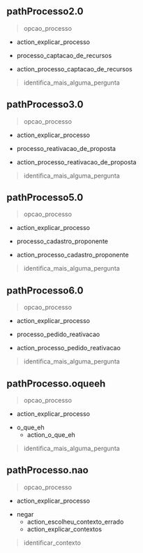 ## pathProcesso2.0
> opcao_processo
 - action_explicar_processo
* processo_captacao_de_recursos
 - action_processo_captacao_de_recursos
> identifica_mais_alguma_pergunta

## pathProcesso3.0
> opcao_processo
 - action_explicar_processo
* processo_reativacao_de_proposta
 - action_processo_reativacao_de_proposta
> identifica_mais_alguma_pergunta

## pathProcesso5.0
> opcao_processo
 - action_explicar_processo
* processo_cadastro_proponente
 - action_processo_cadastro_proponente
> identifica_mais_alguma_pergunta

## pathProcesso6.0
> opcao_processo
 - action_explicar_processo
* processo_pedido_reativacao
 - action_processo_pedido_reativacao
> identifica_mais_alguma_pergunta

## pathProcesso.oqueeh
> opcao_processo
  - action_explicar_processo
* o_que_eh
  - action_o_que_eh
> identifica_mais_alguma_pergunta

## pathProcesso.nao
> opcao_processo
  - action_explicar_processo
* negar
  - action_escolheu_contexto_errado
  - action_explicar_contextos
> identificar_contexto

